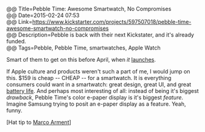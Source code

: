 @@ Title=Pebble Time: Awesome Smartwatch, No Compromises    
@@ Date=2015-02-24 07:53  
@@ Link=https://www.kickstarter.com/projects/597507018/pebble-time-awesome-smartwatch-no-compromises  
@@ Description=Pebble is back with their next Kickstater, and it's already funded.    
@@ Tags=Pebble, Pebble Time, smartwatches, Apple Watch  

Smart of them to get on this before April, when *it* [launches][9to5mac]. 

If Apple culture and products weren't such a part of me, I would jump on this. $159 is cheap -- CHEAP -- for a smartwatch. It is everything consumers could want in a smartwatch: great design, great UI, and great [battery life][daringfireball]. And perhaps most interesting of all: instead of being it's biggest *drawback*, Pebble Time's color e-paper display is it's biggest *feature*. Imagine Samsung trying to posit an e-paper display as a feature. Yeah, funny. 

[Hat tip to [Marco Arment][twitter]]

[9to5mac]: http://9to5mac.com/2015/01/27/apple-watch-ships-in-april/
[daringfireball]: http://daringfireball.net/linked/2015/02/23/mims-battery-life
[twitter]: https://twitter.com/marcoarment/status/570239973334622208